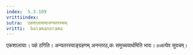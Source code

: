 ```yaml
---
index:  5.3.109
vrittiindex: 
sutra:  एकशालायाष्ठजन्यतरस्याम्
vritti:  balamanorama 
---
```


एकशालायाः। पक्षे ठगिति। अन्यतरस्याङ्ग्रहणम् अनन्तरठ,कः समुच्चयार्थमिति भावः। `ठज्वे`त्येव सुवचम्। 


